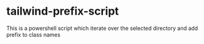 # tailwind-prefix-script
This is a powershell script which iterate over the selected directory and add prefix to class names
